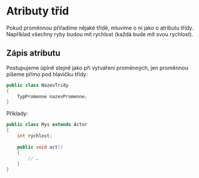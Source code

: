 # Atributy tříd

Pokud proměnnou přiřadíme nějaké třídě, mluvíme o ní jako o atributu třídy. Například všechny ryby budou mít rychlost (každá bude mít svou rychlost).

## Zápis atributu

Postupujeme úplně stejně jako při vytváření proměnných, jen proměnnou píšeme přímo pod hlavičku třídy:
```java
public class NazevTridy
{
    TypPromenne nazevPromenne;
}
```

Příklady:
```java
public class Mys extends Actor
{
    int rychlost;
    
    public void act()
    {
        // …
    }
}
```